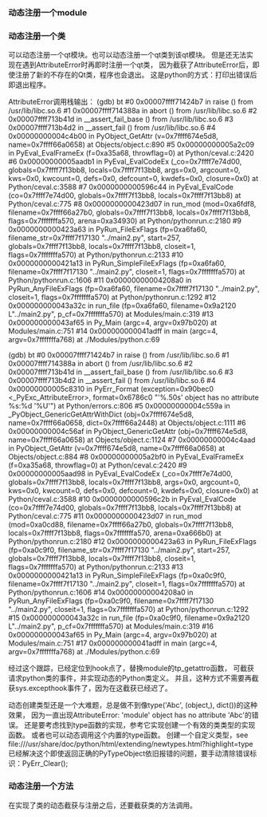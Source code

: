 
### 动态注册一个module

### 动态注册一个类
可以动态注册一个qt模块。也可以动态注册一个qt类到该qt模块。
但是还无法实现在遇到AttributeError时再即时注册一个qt类，
因为截获了AttributeError后，即使注册了新的不存在的Qt类，程序也会退出。
这是python的方式：打印出错误后即退出程序。


AttributeError调用栈输出：
(gdb) bt
#0  0x00007ffff71424b7 in raise () from /usr/lib/libc.so.6
#1  0x00007ffff714388a in abort () from /usr/lib/libc.so.6
#2  0x00007ffff713b41d in __assert_fail_base () from /usr/lib/libc.so.6
#3  0x00007ffff713b4d2 in __assert_fail () from /usr/lib/libc.so.6
#4  0x00000000004c4b00 in PyObject_GetAttr (v=0x7ffff674e5d8, name=0x7ffff66a0658) at Objects/object.c:890
#5  0x00000000005a2c09 in PyEval_EvalFrameEx (f=0xa35a68, throwflag=0) at Python/ceval.c:2420
#6  0x00000000005aadb1 in PyEval_EvalCodeEx (_co=0x7ffff7e74d00, globals=0x7ffff7f13bb8, locals=0x7ffff7f13bb8, args=0x0, 
    argcount=0, kws=0x0, kwcount=0, defs=0x0, defcount=0, kwdefs=0x0, closure=0x0) at Python/ceval.c:3588
#7  0x0000000000596c44 in PyEval_EvalCode (co=0x7ffff7e74d00, globals=0x7ffff7f13bb8, locals=0x7ffff7f13bb8)
    at Python/ceval.c:775
#8  0x0000000000423d07 in run_mod (mod=0xa6fdf8, filename=0x7ffff66a27b0, globals=0x7ffff7f13bb8, locals=0x7ffff7f13bb8, 
    flags=0x7fffffffa570, arena=0xa34930) at Python/pythonrun.c:2180
#9  0x0000000000423a63 in PyRun_FileExFlags (fp=0xa6fa60, filename_str=0x7ffff7f17130 "../main2.py", start=257, 
    globals=0x7ffff7f13bb8, locals=0x7ffff7f13bb8, closeit=1, flags=0x7fffffffa570) at Python/pythonrun.c:2133
#10 0x0000000000421a13 in PyRun_SimpleFileExFlags (fp=0xa6fa60, filename=0x7ffff7f17130 "../main2.py", closeit=1, 
    flags=0x7fffffffa570) at Python/pythonrun.c:1606
#11 0x00000000004208a0 in PyRun_AnyFileExFlags (fp=0xa6fa60, filename=0x7ffff7f17130 "../main2.py", closeit=1, 
    flags=0x7fffffffa570) at Python/pythonrun.c:1292
#12 0x000000000043a32c in run_file (fp=0xa6fa60, filename=0x9a2120 L"../main2.py", p_cf=0x7fffffffa570)
    at Modules/main.c:319
#13 0x000000000043af65 in Py_Main (argc=4, argv=0x97b020) at Modules/main.c:751
#14 0x000000000041adff in main (argc=4, argv=0x7fffffffa768) at ./Modules/python.c:69


(gdb) bt
#0  0x00007ffff71424b7 in raise () from /usr/lib/libc.so.6
#1  0x00007ffff714388a in abort () from /usr/lib/libc.so.6
#2  0x00007ffff713b41d in __assert_fail_base () from /usr/lib/libc.so.6
#3  0x00007ffff713b4d2 in __assert_fail () from /usr/lib/libc.so.6
#4  0x00000000005c8310 in PyErr_Format (exception=0x90bec0 <_PyExc_AttributeError>, 
    format=0x6786c0 "'%.50s' object has no attribute %s:%d '%U'") at Python/errors.c:806
#5  0x00000000004c559a in _PyObject_GenericGetAttrWithDict (obj=0x7ffff674e5d8, name=0x7ffff66a0658, dict=0x7ffff66a2448)
    at Objects/object.c:1111
#6  0x00000000004c56af in PyObject_GenericGetAttr (obj=0x7ffff674e5d8, name=0x7ffff66a0658) at Objects/object.c:1124
#7  0x00000000004c4aad in PyObject_GetAttr (v=0x7ffff674e5d8, name=0x7ffff66a0658) at Objects/object.c:884
#8  0x00000000005a2bf0 in PyEval_EvalFrameEx (f=0xa35a68, throwflag=0) at Python/ceval.c:2420
#9  0x00000000005aad98 in PyEval_EvalCodeEx (_co=0x7ffff7e74d00, globals=0x7ffff7f13bb8, locals=0x7ffff7f13bb8, args=0x0, 
    argcount=0, kws=0x0, kwcount=0, defs=0x0, defcount=0, kwdefs=0x0, closure=0x0) at Python/ceval.c:3588
#10 0x0000000000596c2b in PyEval_EvalCode (co=0x7ffff7e74d00, globals=0x7ffff7f13bb8, locals=0x7ffff7f13bb8)
    at Python/ceval.c:775
#11 0x0000000000423d07 in run_mod (mod=0xa0cd88, filename=0x7ffff66a27b0, globals=0x7ffff7f13bb8, locals=0x7ffff7f13bb8, 
    flags=0x7fffffffa570, arena=0xa666b0) at Python/pythonrun.c:2180
#12 0x0000000000423a63 in PyRun_FileExFlags (fp=0xa0c9f0, filename_str=0x7ffff7f17130 "../main2.py", start=257, 
    globals=0x7ffff7f13bb8, locals=0x7ffff7f13bb8, closeit=1, flags=0x7fffffffa570) at Python/pythonrun.c:2133
#13 0x0000000000421a13 in PyRun_SimpleFileExFlags (fp=0xa0c9f0, filename=0x7ffff7f17130 "../main2.py", closeit=1, 
    flags=0x7fffffffa570) at Python/pythonrun.c:1606
#14 0x00000000004208a0 in PyRun_AnyFileExFlags (fp=0xa0c9f0, filename=0x7ffff7f17130 "../main2.py", closeit=1, 
    flags=0x7fffffffa570) at Python/pythonrun.c:1292
#15 0x000000000043a32c in run_file (fp=0xa0c9f0, filename=0x9a2120 L"../main2.py", p_cf=0x7fffffffa570)
    at Modules/main.c:319
#16 0x000000000043af65 in Py_Main (argc=4, argv=0x97b020) at Modules/main.c:751
#17 0x000000000041adff in main (argc=4, argv=0x7fffffffa768) at ./Modules/python.c:69

经过这个跟踪，已经定位到hook点了，替换module的tp_getattro函数，
可截获请求python类的事件，并实现动态的Python类定义。
并且，这种方式不需要再截获sys.excepthook事件了，因为在这截获已经迟了。

动态创建类型还是一个大难题，总是做不到像type('Abc', (object,), dict())的这种效果，
因为一直出现AttributeError: 'module' object has no attribute 'Abc'的错误。
还是要考虑找到type函数的实现，参考它实现创建一个有效的类类型的实现函数。
或者也可以动态调用这个内置的type函数。
创建一个自定义类型，see file:///usr/share/doc/python/html/extending/newtypes.html?highlight=type
已经解决这个即使返回正确的PyTypeObject依旧报错的问题，要手动清除错误标识：PyErr_Clear();

### 动态注册一个方法
在实现了类的动态截获与注册之后，还要截获类的方法调用。
